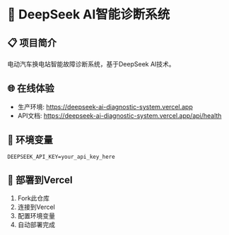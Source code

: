 # 🚀 DeepSeek AI智能诊断系统 
 
## 📋 项目简介 
电动汽车换电站智能故障诊断系统，基于DeepSeek AI技术。 
 
## 🌐 在线体验 
- 生产环境: https://deepseek-ai-diagnostic-system.vercel.app 
- API文档: https://deepseek-ai-diagnostic-system.vercel.app/api/health 
 
## 🔑 环境变量 
```env 
DEEPSEEK_API_KEY=your_api_key_here 
``` 
 
## 🚀 部署到Vercel 
1. Fork此仓库 
2. 连接到Vercel 
3. 配置环境变量 
4. 自动部署完成
<!-- Force deployment trigger -->
